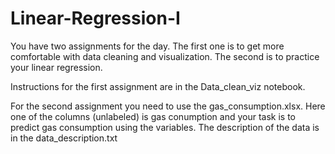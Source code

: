 # Linear-Regression-I

You have two assignments for the day. The first one is to get more comfortable with data cleaning and visualization. The second is to practice your linear regression. 

Instructions for the first assignment are in the Data_clean_viz notebook. 

For the second assignment you need to use the gas_consumption.xlsx. Here one of the columns (unlabeled) is gas conumption and your task is to predict gas consumption using the variables. The description of the data is in the data_description.txt

